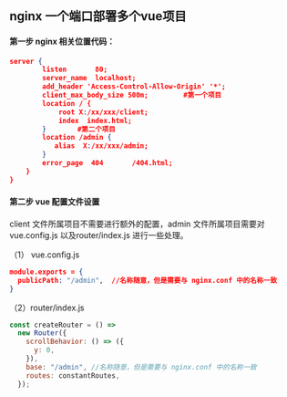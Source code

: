 ## nginx 一个端口部署多个vue项目

#### 第一步 nginx 相关位置代码：

```json
server {
        listen       80;
        server_name  localhost;
        add_header 'Access-Control-Allow-Origin' '*';
        client_max_body_size 500m; 　　　　 #第一个项目
        location / {
            root X:/xx/xxx/client;
            index  index.html;
        }　　　　 #第二个项目　
        location /admin {
           alias  X:/xx/xxx/admin;
        }
        error_page  404       /404.html;
    }
}
```

#### 第二步 vue 配置文件设置

client 文件所属项目不需要进行额外的配置，admin 文件所属项目需要对 vue.config.js 以及router/index.js 进行一些处理。

（1） vue.config.js 

```json
module.exports = {
  publicPath: "/admin",  //名称随意，但是需要与 nginx.conf 中的名称一致
}
```

（2）router/index.js

```js
const createRouter = () =>
  new Router({
    scrollBehavior: () => ({
      y: 0,
    }),
    base: "/admin", //名称随意，但是需要与 nginx.conf 中的名称一致
    routes: constantRoutes,
  });
```

